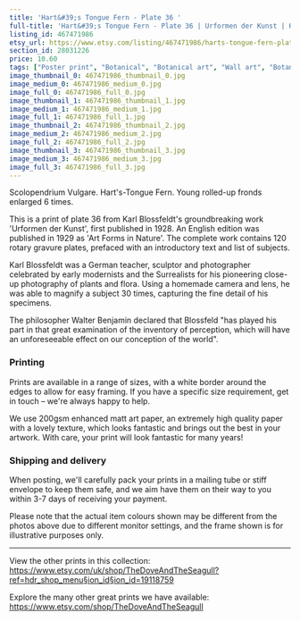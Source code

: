 ```yaml
---
title: 'Hart&#39;s Tongue Fern - Plate 36 '
full-title: 'Hart&#39;s Tongue Fern - Plate 36 | Urformen der Kunst | Karl Blossfeldt | Botanical print, wall art, room decor, black & white, sepia, vintage'
listing_id: 467471986
etsy_url: https://www.etsy.com/listing/467471986/harts-tongue-fern-plate-36-urformen-der?utm_source=site&utm_medium=api&utm_campaign=api
section_id: 28031226
price: 10.60
tags: ["Poster print", "Botanical", "Botanical art", "Wall art", "Botanical poster", "Photograph", "Vintage", "Black and white", "Sepia", "Minimal", "High quality print", "Botanical print", "Urformen der Kunst"]
image_thumbnail_0: 467471986_thumbnail_0.jpg
image_medium_0: 467471986_medium_0.jpg
image_full_0: 467471986_full_0.jpg
image_thumbnail_1: 467471986_thumbnail_1.jpg
image_medium_1: 467471986_medium_1.jpg
image_full_1: 467471986_full_1.jpg
image_thumbnail_2: 467471986_thumbnail_2.jpg
image_medium_2: 467471986_medium_2.jpg
image_full_2: 467471986_full_2.jpg
image_thumbnail_3: 467471986_thumbnail_3.jpg
image_medium_3: 467471986_medium_3.jpg
image_full_3: 467471986_full_3.jpg
---
```

Scolopendrium Vulgare. Hart&#39;s-Tongue Fern. Young rolled-up fronds enlarged 6 times.

This is a print of plate 36 from Karl Blossfeldt&#39;s groundbreaking work &#39;Urformen der Kunst&#39;, first published in 1928. An English edition was published in 1929 as &#39;Art Forms in Nature&#39;. The complete work contains 120 rotary gravure plates, prefaced with an introductory text and list of subjects.

Karl Blossfeldt was a German teacher, sculptor and photographer celebrated by early modernists and the Surrealists for his pioneering close-up photography of plants and flora. Using a homemade camera and lens, he was able to magnify a subject 30 times, capturing the fine detail of his specimens.

The philosopher Walter Benjamin declared that Blossfeld &quot;has played his part in that great examination of the inventory of perception, which will have an unforeseeable effect on our conception of the world&quot;. 

### Printing

Prints are available in a range of sizes, with a white border around the edges to allow for easy framing. If you have a specific size requirement, get in touch – we&#39;re always happy to help.

We use 200gsm enhanced matt art paper, an extremely high quality paper with a lovely texture, which looks fantastic and brings out the best in your artwork. With care, your print will look fantastic for many years!

### Shipping and delivery

When posting, we&#39;ll carefully pack your prints in a mailing tube or stiff envelope to keep them safe, and we aim have them on their way to you within 3-7 days of receiving your payment.

Please note that the actual item colours shown may be different from the photos above due to different monitor settings, and the frame shown is for illustrative purposes only.

---

View the other prints in this collection: https://www.etsy.com/uk/shop/TheDoveAndTheSeagull?ref=hdr_shop_menu§ion_id§ion_id=19118759

Explore the many other great prints we have available: https://www.etsy.com/shop/TheDoveAndTheSeagull
